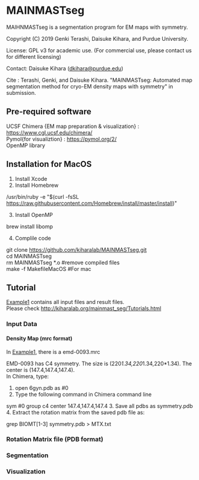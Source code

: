 # MAINMASTseg
MAIHNMASTseg is a segmentation program for EM maps with symmetry.

Copyright (C) 2019 Genki Terashi, Daisuke Kihara, and Purdue University.

License: GPL v3 for academic use. (For commercial use, please contact us for different licensing)

Contact: Daisuke Kihara (dkihara@purdue.edu)

Cite : Terashi, Genki, and Daisuke Kihara. "MAINMASTseg: Automated map segmentation method for cryo-EM density maps with symmetry" in submission. 


## Pre-required software

UCSF Chimera {EM map preparation & visualization} : https://www.cgl.ucsf.edu/chimera/  
Pymol{for visualiztion} : https://pymol.org/2/  
OpenMP library

## Installation for MacOS

1. Install Xcode  
2. Install Homebrew  

/usr/bin/ruby -e "$(curl -fsSL https://raw.githubusercontent.com/Homebrew/install/master/install)"

3. Install OpenMP  

brew install libomp

4. Complile code  

git clone https://github.com/kiharalab/MAINMASTseg.git<br>
cd MAINMASTseg<br>
rm MAINMASTseg *.o #remove compiled files <br>
make -f MakefileMacOS #For mac<br>

## Tutorial
[Example1](./Example1) contains all input files and result files.  
Please check http://kiharalab.org/mainmast_seg/Tutorials.html

### Input Data
#### Density Map (mrc format)
In [Example1](./Example1), there is a emd-0093.mrc

EMD-0093 has C4 symmetry. The size is (220*1.34,220*1.34,220*1.34). The center is (147.4,147.4,147.4).  
In Chimera, type:   
1. open 6gyn.pdb as #0
2. Type the following command in Chimera command line

sym #0 group c4 center 147.4,147.4,147.4
3. Save all pdbs as symmetry.pdb 4. Extract the rotation matrix from the saved pdb file as:

grep BIOMT[1-3] symmetry.pdb > MTX.txt 

### Rotation Matrix file (PDB format)

### Segmentation

### Visualization





